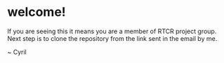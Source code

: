 # welcome!
If you are seeing this it means you are a member of RTCR project group.
Next step is to clone the repository from the link sent in the email by me.

~ Cyril 